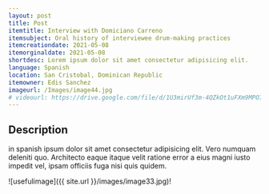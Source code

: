 ```yaml
---
layout: post
title: Post
itemtitle: Interview with Domiciano Carreno
itemsubject: Oral history of interviewee drum-making practices
itemcreationdate: 2021-05-08
itemorginaldate: 2021-05-08
shortdesc: Lorem ipsum dolor sit amet consectetur adipisicing elit.
language: Spanish
location: San Cristobal, Dominican Republic
itemowner: Edis Sanchez
imageurl: /Images/image44.jpg
# videourl: https://drive.google.com/file/d/1U3mirUf3m-4QZkOt1uFXm9MPO7eBh7Rl/preview
---
```



## Description

 

in spanish ipsum dolor sit amet consectetur adipisicing elit. Vero numquam deleniti quo. Architecto eaque itaque velit ratione error a eius magni iusto impedit vel, ipsam officiis fuga nisi quis quidem.

![usefulimage]({{ site.url }}/images/image33.jpg)!
